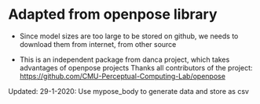 # Adapted from openpose library

- Since model sizes are too large to be stored on github, we needs to download them from internet, from other source

- This is an independent package from danca project, which takes advantages of openpose projects
Thanks all contributors of the project: https://github.com/CMU-Perceptual-Computing-Lab/openpose

Updated: 29-1-2020:
Use mypose_body to generate data and store as csv 
